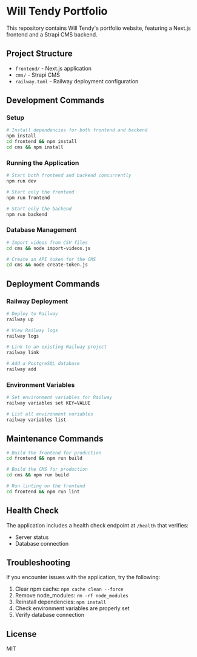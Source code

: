 # Will Tendy Portfolio

This repository contains Will Tendy's portfolio website, featuring a Next.js frontend and a Strapi CMS backend.

## Project Structure

- `frontend/` - Next.js application
- `cms/` - Strapi CMS
- `railway.toml` - Railway deployment configuration

## Development Commands

### Setup

```bash
# Install dependencies for both frontend and backend
npm install
cd frontend && npm install
cd cms && npm install
```

### Running the Application

```bash
# Start both frontend and backend concurrently
npm run dev

# Start only the frontend
npm run frontend

# Start only the backend
npm run backend
```

### Database Management

```bash
# Import videos from CSV files
cd cms && node import-videos.js

# Create an API token for the CMS
cd cms && node create-token.js
```

## Deployment Commands

### Railway Deployment

```bash
# Deploy to Railway
railway up

# View Railway logs
railway logs

# Link to an existing Railway project
railway link

# Add a PostgreSQL database
railway add
```

### Environment Variables

```bash
# Set environment variables for Railway
railway variables set KEY=VALUE

# List all environment variables
railway variables list
```

## Maintenance Commands

```bash
# Build the frontend for production
cd frontend && npm run build

# Build the CMS for production
cd cms && npm run build

# Run linting on the frontend
cd frontend && npm run lint
```

## Health Check

The application includes a health check endpoint at `/health` that verifies:

- Server status
- Database connection

## Troubleshooting

If you encounter issues with the application, try the following:

1. Clear npm cache: `npm cache clean --force`
2. Remove node_modules: `rm -rf node_modules`
3. Reinstall dependencies: `npm install`
4. Check environment variables are properly set
5. Verify database connection

## License

MIT
